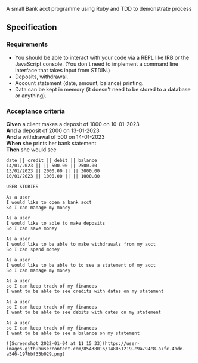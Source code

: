 A small Bank acct programme using Ruby and TDD to demonstrate process

## Specification

### Requirements

* You should be able to interact with your code via a REPL like IRB or the JavaScript console.  (You don't need to implement a command line interface that takes input from STDIN.)
* Deposits, withdrawal.
* Account statement (date, amount, balance) printing.
* Data can be kept in memory (it doesn't need to be stored to a database or anything).

### Acceptance criteria

**Given** a client makes a deposit of 1000 on 10-01-2023  
**And** a deposit of 2000 on 13-01-2023  
**And** a withdrawal of 500 on 14-01-2023  
**When** she prints her bank statement  
**Then** she would see

```
date || credit || debit || balance
14/01/2023 || || 500.00 || 2500.00
13/01/2023 || 2000.00 || || 3000.00
10/01/2023 || 1000.00 || || 1000.00

USER STORIES 

As a user 
I would like to open a bank acct
So I can manage my money

As a user 
I would like to able to make deposits
So I can save money 

As a user 
I would like to be able to make withdrawals from my acct
So I can spend money

As a user 
I would like to be able to to see a statement of my acct
So I can manage my money

As a user 
so I can keep track of my finances 
I want to be able to see credits with dates on my statement

As a user 
so I can keep track of my finances 
I want to be able to see debits with dates on my statement

As a user 
so I can keep track of my finances 
I want to be able to see a balance on my statement

![Screenshot 2022-01-04 at 11 15 33](https://user-images.githubusercontent.com/85438016/148051219-c9a794c8-a7fc-4bde-a546-197bbf35b029.png)
